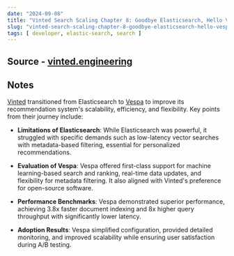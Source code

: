 ```yaml
---
date: "2024-09-08"
title: "Vinted Search Scaling Chapter 8: Goodbye Elasticsearch, Hello Vespa Search Engine"
slug: "vinted-search-scaling-chapter-8-goodbye-elasticsearch-hello-vespa-search-engine"
tags: [ developer, elastic-search, search ]
---
```




## Source - [vinted.engineering][1]

## Notes

[Vinted][2] transitioned from Elasticsearch to [Vespa][3] to improve its recommendation system's scalability, efficiency, and flexibility. Key points from their journey include:

* **Limitations of Elasticsearch**: While Elasticsearch was powerful, it struggled with specific demands such as low-latency vector searches with metadata-based filtering, essential for personalized recommendations.
* **Evaluation of Vespa**: Vespa offered first-class support for machine learning-based search and ranking, real-time data updates, and flexibility for metadata filtering. It also aligned with Vinted's preference for open-source software.
* **Performance Benchmarks**: Vespa demonstrated superior performance, achieving 3.8x faster document indexing and 8x higher query throughput with significantly lower latency.
* **Adoption Results**: Vespa simplified configuration, provided detailed monitoring, and improved scalability while ensuring user satisfaction during A/B testing.



  [1]: https://vinted.engineering/2024/09/05/goodbye-elasticsearch-hello-vespa/
  [2]: https://www.vinted.com/
  [3]: https://vespa.ai/

